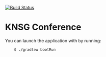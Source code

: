[![Build Status](https://travis-ci.org/konradr25/knsg-conference.svg?branch=master)](https://travis-ci.org/konradr25/knsg-conference)

# KNSG Conference

You can launch the application with by running:

		$ ./gradlew bootRun
